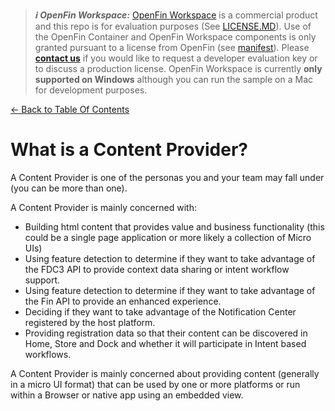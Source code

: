 > **_:information_source: OpenFin Workspace:_** [OpenFin Workspace](https://www.openfin.co/workspace/) is a commercial product and this repo is for evaluation purposes (See [LICENSE.MD](../LICENSE.MD)). Use of the OpenFin Container and OpenFin Workspace components is only granted pursuant to a license from OpenFin (see [manifest](../public/manifest.fin.json)). Please [**contact us**](https://www.openfin.co/workspace/poc/) if you would like to request a developer evaluation key or to discuss a production license.
> OpenFin Workspace is currently **only supported on Windows** although you can run the sample on a Mac for development purposes.

[<- Back to Table Of Contents](../README.md)

# What is a Content Provider?

A Content Provider is one of the personas you and your team may fall under (you can be more than one).

A Content Provider is mainly concerned with:

- Building html content that provides value and business functionality (this could be a single page application or more likely a collection of Micro UIs)
- Using feature detection to determine if they want to take advantage of the FDC3 API to provide context data sharing or intent workflow support.
- Using feature detection to determine if they want to take advantage of the Fin API to provide an enhanced experience.
- Deciding if they want to take advantage of the Notification Center registered by the host platform.
- Providing registration data so that their content can be discovered in Home, Store and Dock and whether it will participate in Intent based workflows.

A Content Provider is mainly concerned about providing content (generally in a micro UI format) that can be used by one or more platforms or run within a Browser or native app using an embedded view.

